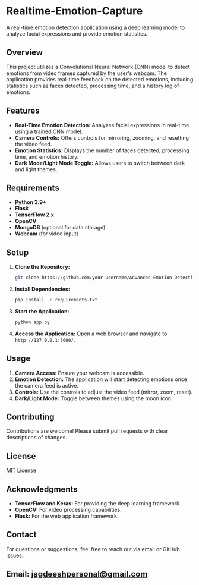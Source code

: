 # Realtime-Emotion-Capture

A real-time emotion detection application using a deep learning model to analyze facial expressions and provide emotion statistics.

## Overview

This project utilizes a Convolutional Neural Network (CNN) model to detect emotions from video frames captured by the user's webcam. The application provides real-time feedback on the detected emotions, including statistics such as faces detected, processing time, and a history log of emotions.

## Features

- **Real-Time Emotion Detection:** Analyzes facial expressions in real-time using a trained CNN model.
- **Camera Controls:** Offers controls for mirroring, zooming, and resetting the video feed.
- **Emotion Statistics:** Displays the number of faces detected, processing time, and emotion history.
- **Dark Mode/Light Mode Toggle:** Allows users to switch between dark and light themes.

## Requirements

- **Python 3.9+**
- **Flask**
- **TensorFlow 2.x**
- **OpenCV**
- **MongoDB** (optional for data storage)
- **Webcam** (for video input)

## Setup

1. **Clone the Repository:**
   ```sh
   git clone https://github.com/your-username/Advanced-Emotion-Detection.git
   ```
2. **Install Dependencies:**
   ```sh
   pip install -r requirements.txt
   ```
3. **Start the Application:**
   ```sh
   python app.py
   ```
4. **Access the Application:**
   Open a web browser and navigate to `http://127.0.0.1:5000/`.

## Usage

1. **Camera Access:** Ensure your webcam is accessible.
2. **Emotion Detection:** The application will start detecting emotions once the camera feed is active.
3. **Controls:** Use the controls to adjust the video feed (mirror, zoom, reset).
4. **Dark/Light Mode:** Toggle between themes using the moon icon.

## Contributing

Contributions are welcome! Please submit pull requests with clear descriptions of changes.

## License

[MIT License](https://opensource.org/licenses/MIT)

## Acknowledgments

- **TensorFlow and Keras:** For providing the deep learning framework.
- **OpenCV:** For video processing capabilities.
- **Flask:** For the web application framework.

## Contact

For questions or suggestions, feel free to reach out via email or GitHub issues.
## Email: jagdeeshpersonal@gmail.com
